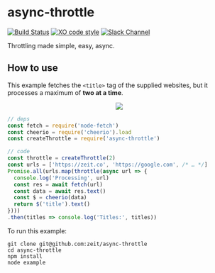 # async-throttle

[![Build Status](https://travis-ci.org/zeit/async-throttle.svg?branch=master)](https://travis-ci.org/zeit/async-throttle)
[![XO code style](https://img.shields.io/badge/code_style-XO-5ed9c7.svg)](https://github.com/sindresorhus/xo)
[![Slack Channel](https://zeit-slackin.now.sh/badge.svg)](https://zeit.chat/)

Throttling made simple, easy, async.

## How to use

This example fetches the `<title>` tag of the supplied websites,
but it processes a maximum of **two at a time**.

<p align="center">
  <img src="https://cldup.com/QstcrynRNT.gif" />
</p>

```js
// deps
const fetch = require('node-fetch')
const cheerio = require('cheerio').load
const createThrottle = require('async-throttle')

// code
const throttle = createThrottle(2)
const urls = ['https://zeit.co', 'https://google.com', /* … */]
Promise.all(urls.map(throttle(async url => {
  console.log('Processing', url)
  const res = await fetch(url)
  const data = await res.text()
  const $ = cheerio(data)
  return $('title').text()
})))
.then(titles => console.log('Titles:', titles))
```

To run this example:

```
git clone git@github.com:zeit/async-throttle
cd async-throttle
npm install
node example
```
